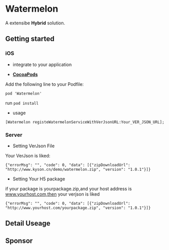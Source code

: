 # Watermelon

A extensibe **Hybrid**  solution.  

## Getting started

### iOS
* integrate to your application
- **[CocoaPods](https://cocoapods.org)**

Add the following line to your Podfile:
```
pod 'Watermelon'
```
run `pod install`
* usage

```objc
[Watermelon registeWatermelonServiceWithVerJsonURL:Your_VER_JSON_URL];
```



### Server


* Setting VerJson File

Your VerJson is liked:

```objc
{"errorMsg": "", "code": 0, "data": [{"zipDownloadUrl": "http://www.kyson.cn/demo/watermelon.zip", "version": "1.0.1"}]}
```

* Setting Your H5 package

if your package is yourpackage.zip,and your host address is www.yourhost.com,then your verjson is liked

```objc
{"errorMsg": "", "code": 0, "data": [{"zipDownloadUrl": "http://www.yourhost.com/yourpackage.zip", "version": "1.0.1"}]}
```


## Detail Useage


## Sponsor

